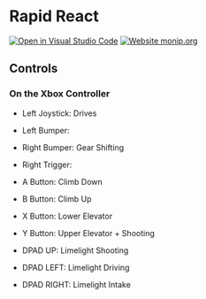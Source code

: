 # Rapid React

[![Open in Visual Studio Code](https://open.vscode.dev/badges/open-in-vscode.svg)](https://open.vscode.dev/frc3624/rapid-react) [![Website monip.org](https://img.shields.io/website-up-down-green-red/http/monip.org.svg)](http://www.team3624.org/)

## Controls

### On the Xbox Controller

- Left Joystick: Drives
- Left Bumper:
- Right Bumper: Gear Shifting
- Right Trigger:
- A Button: Climb Down
- B Button: Climb Up
- X Button: Lower Elevator
- Y Button: Upper Elevator + Shooting

- DPAD UP: Limelight Shooting
- DPAD LEFT: Limelight Driving
- DPAD RIGHT: Limelight Intake
